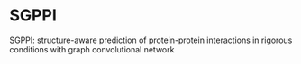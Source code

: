 # SGPPI
SGPPI: structure-aware prediction of protein-protein interactions in rigorous conditions with graph convolutional network
